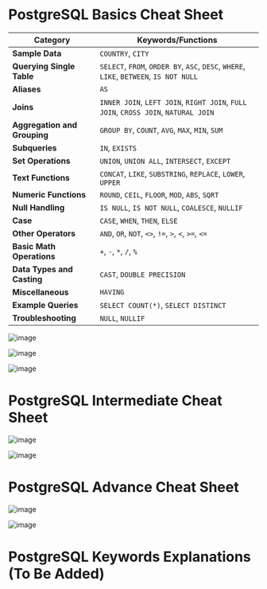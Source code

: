 # PostgreSQL Basics Cheat Sheet
| **Category**                | **Keywords/Functions**                                           |
|-----------------------------|------------------------------------------------------------------|
| **Sample Data**             | `COUNTRY`, `CITY`                                               |
| **Querying Single Table**   | `SELECT`, `FROM`, `ORDER BY`, `ASC`, `DESC`, `WHERE`, `LIKE`, `BETWEEN`, `IS NOT NULL` |
| **Aliases**                 | `AS`                                                            |
| **Joins**                   | `INNER JOIN`, `LEFT JOIN`, `RIGHT JOIN`, `FULL JOIN`, `CROSS JOIN`, `NATURAL JOIN` |
| **Aggregation and Grouping**| `GROUP BY`, `COUNT`, `AVG`, `MAX`, `MIN`, `SUM`                 |
| **Subqueries**              | `IN`, `EXISTS`                                                  |
| **Set Operations**          | `UNION`, `UNION ALL`, `INTERSECT`, `EXCEPT`                     |
| **Text Functions**          | `CONCAT`, `LIKE`, `SUBSTRING`, `REPLACE`, `LOWER`, `UPPER`      |
| **Numeric Functions**       | `ROUND`, `CEIL`, `FLOOR`, `MOD`, `ABS`, `SQRT`                  |
| **Null Handling**           | `IS NULL`, `IS NOT NULL`, `COALESCE`, `NULLIF`                  |
| **Case**                    | `CASE`, `WHEN`, `THEN`, `ELSE`                                  |
| **Other Operators**         | `AND`, `OR`, `NOT`, `<>`, `!=`, `>`, `<`, `>=`, `<=`            |
| **Basic Math Operations**   | `+`, `-`, `*`, `/`, `%`                                         |
| **Data Types and Casting**  | `CAST`, `DOUBLE PRECISION`                                      |
| **Miscellaneous**           | `HAVING`                                                        |
| **Example Queries**         | `SELECT COUNT(*)`, `SELECT DISTINCT`                            |
| **Troubleshooting**         | `NULL`, `NULLIF`                                                |


![image](https://github.com/NguyenMav/Summary_SQL_PostgreSQL/assets/149219810/cf62454d-fe93-44e7-8de9-266661ba0038)

![image](https://github.com/NguyenMav/Summary_SQL_PostgreSQL/assets/149219810/28f19fc4-9627-49d3-8c0b-72b51a603c5d)

![image](https://github.com/NguyenMav/Summary_SQL_PostgreSQL/assets/149219810/e44c8697-e25e-4562-abf3-d23440a7ea9b)


# PostgreSQL Intermediate Cheat Sheet
![image](https://github.com/NguyenMav/Summary_SQL_PostgreSQL/assets/149219810/a7bca103-9b17-400f-a945-76baaff86906)

![image](https://github.com/NguyenMav/Summary_SQL_PostgreSQL/assets/149219810/db701c28-a23f-4f25-8232-bf0030e49b5c)


# PostgreSQL Advance Cheat Sheet
![image](https://github.com/NguyenMav/Summary_SQL_PostgreSQL/assets/149219810/058ab774-707a-4d8b-bba3-0ebbfd677a1c)

![image](https://github.com/NguyenMav/Summary_SQL_PostgreSQL/assets/149219810/a9fdc13d-b8e1-4858-b594-0bb78c0d339b)

# PostgreSQL Keywords Explanations (To Be Added)
